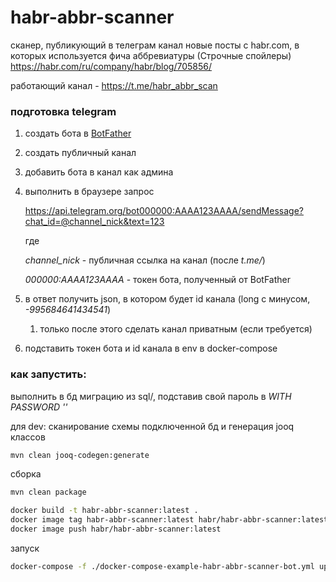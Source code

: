 # habr-abbr-scanner

сканер, публикующий в телеграм канал новые посты с habr.com, в которых используется фича 
аббревиатуры (Строчные спойлеры) https://habr.com/ru/company/habr/blog/705856/

работающий канал - https://t.me/habr_abbr_scan

### подготовка telegram
1. создать бота в [BotFather](https://t.me/BotFather)
2. создать публичный канал
3. добавить бота в канал как админа
4. выполнить в браузере запрос

    https://api.telegram.org/bot000000:AAAA123AAAA/sendMessage?chat_id=@channel_nick&text=123

    где

    _channel_nick_ - публичная ссылка на канал (после _t.me/_)

    _000000:AAAA123AAAA_ - токен бота, полученный от BotFather
5. в ответ получить json, в котором будет id канала (long с минусом, _-995684641434541_)
    1. только после этого сделать канал приватным (если требуется)
6. подставить токен бота и id канала в env в docker-compose


### как запустить:

выполнить в бд миграцию из sql/, подставив свой пароль в _WITH PASSWORD ''_

для dev: сканирование схемы подключенной бд и генерация jooq классов

```bash
mvn clean jooq-codegen:generate
```
сборка

```bash
mvn clean package

docker build -t habr-abbr-scanner:latest .
docker image tag habr-abbr-scanner:latest habr/habr-abbr-scanner:latest
docker image push habr/habr-abbr-scanner:latest

```

запуск

```bash
docker-compose -f ./docker-compose-example-habr-abbr-scanner-bot.yml up -d
```
